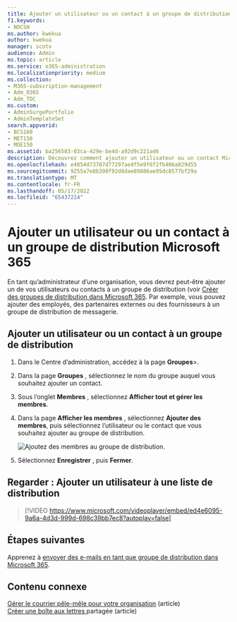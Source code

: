 ```yaml
---
title: Ajouter un utilisateur ou un contact à un groupe de distribution
f1.keywords:
- NOCSH
ms.author: kwekua
author: kwekua
manager: scotv
audience: Admin
ms.topic: article
ms.service: o365-administration
ms.localizationpriority: medium
ms.collection:
- M365-subscription-management
- Adm_O365
- Adm_TOC
ms.custom:
- AdminSurgePortfolio
- AdminTemplateSet
search.appverid:
- BCS160
- MET150
- MOE150
ms.assetid: ba256583-03ca-429e-be4d-a92d9c221ad6
description: Découvrez comment ajouter un utilisateur ou un contact Microsoft 365 tel qu’un employé, un partenaire ou un fournisseur à un groupe de distribution de courrier.
ms.openlocfilehash: e4054d73707d77297ae4f5e9f6f2fb406a829d55
ms.sourcegitcommit: 9255a7e8b398f92d8dae09886ae95dc8577bf29a
ms.translationtype: MT
ms.contentlocale: fr-FR
ms.lasthandoff: 05/17/2022
ms.locfileid: "65437214"
---
```

# <a name="add-a-user-or-contact-to-a-microsoft-365-distribution-group"></a>Ajouter un utilisateur ou un contact à un groupe de distribution Microsoft 365

En tant qu’administrateur d’une organisation, vous devrez peut-être ajouter un de vos utilisateurs ou contacts à un groupe de distribution (voir [Créer des groupes de distribution dans Microsoft 365](../setup/create-distribution-lists.md). Par exemple, vous pouvez ajouter des employés, des partenaires externes ou des fournisseurs à un groupe de distribution de messagerie.
  
## <a name="add-a-user-or-contact-to-a-distribution-group"></a>Ajouter un utilisateur ou un contact à un groupe de distribution

1. Dans le Centre d’administration, accédez à la page **Groupes**\>.<a href="https://go.microsoft.com/fwlink/p/?linkid=2052855" target="_blank"></a>

2. Dans la page **Groupes** , sélectionnez le nom du groupe auquel vous souhaitez ajouter un contact.

3. Sous l’onglet **Membres** , sélectionnez **Afficher tout et gérer les membres**.

4. Dans la page **Afficher les membres** , sélectionnez **Ajouter des membres**, puis sélectionnez l’utilisateur ou le contact que vous souhaitez ajouter au groupe de distribution. 
    
    ![Ajoutez des membres au groupe de distribution.](../../media/f79f59f8-1606-43fe-bae6-df74f5b6259d.png)
  
5. Sélectionnez **Enregistrer** , puis **Fermer**.

## <a name="watch-add-a-user-to-a-distribution-list"></a>Regarder : Ajouter un utilisateur à une liste de distribution
  
> [!VIDEO https://www.microsoft.com/videoplayer/embed/ed4e6095-9a6a-4d3d-999d-698c39bb7ec8?autoplay=false]
  
## <a name="next-steps"></a>Étapes suivantes

Apprenez à [envoyer des e-mails en tant que groupe de distribution dans Microsoft 365](../manage/send-email-as-distribution-list.md).

## <a name="related-content"></a>Contenu connexe

[Gérer le courrier pêle-mêle pour votre organisation](configure-clutter.md) (article)\
[Créer une boîte aux lettres ](create-a-shared-mailbox.md)partagée (article)

